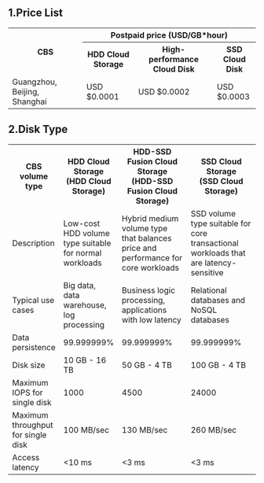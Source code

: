 ## 1.Price List
<table>
        <tbody><tr>
            <th style="width:30%;" rowspan="2">CBS</th>
            <th style="width:70%;" colspan="3">Postpaid price (USD/GB*hour)</th>
        </tr>
        <tr>
            <th>HDD Cloud Storage</th>
            <th>High-performance Cloud Disk</th>
            <th>SSD Cloud Disk</th>
        </tr>
        <tr>
            <td rowspan="2">Guangzhou, <br>Beijing,<br> Shanghai<br></td>
            <td rowspan="2">USD $0.0001</td>
            <td rowspan="2">USD $0.0002</td>
            <td rowspan="2">USD $0.0003</td>
        </tr>
        </tbody>
</table>

## 2.Disk Type
<table>
        <tbody><tr>
            <th style="width: 20%;">CBS volume type</th>
            <th style="width: 20%;">HDD Cloud Storage<br>(HDD Cloud Storage)</th>
            <th style="width: 30%;">HDD-SSD Fusion Cloud Storage<br>(HDD-SSD Fusion Cloud Storage)</th>
            <th style="width: 30%;">SSD Cloud Storage<br>(SSD Cloud Storage)</th>
        </tr>
        <tr>
            <td>Description</td>
            <td>Low-cost HDD volume type suitable for normal workloads</td>
            <td>Hybrid medium volume type that balances price and performance for core workloads</td>
			<td>SSD volume type suitable for core transactional workloads that are latency-sensitive</td>
        </tr>
        <tr>
            <td>Typical use cases</td>
            <td>Big data, data warehouse, log processing</td>
            <td>Business logic processing, applications with low latency</td>
			<td>Relational databases and NoSQL databases</td>
        </tr>
        <tr>
            <td>Data persistence</td>
            <td>99.999999%</td>
            <td>99.999999%</td>
			<td>99.999999%</td>
        </tr>
        <tr>
            <td>Disk size</td>
            <td>10 GB - 16 TB</td>
            <td>50 GB - 4 TB</td>
			<td>100 GB - 4 TB</td>
        </tr>
        <tr>
            <td>Maximum IOPS for single disk</td>
            <td>1000</td>
            <td>4500</td>
			<td>24000</td>
        </tr>
        <tr>
            <td>Maximum throughput for single disk</td>
            <td>100 MB/sec</td>
            <td>130 MB/sec</td>
			<td>260 MB/sec</td>
        </tr>
        <tr>
            <td>Access latency</td>
            <td><10 ms</td>
            <td><3 ms</td>
			<td><3 ms</td>
        </tr>
    </tbody></table>





 
 

